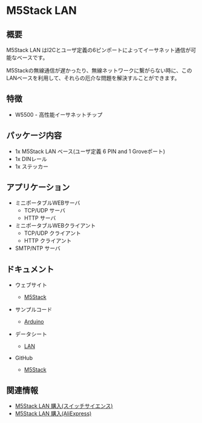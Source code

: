 # M5Stack LAN

## 概要

M5Stack LAN はI2Cとユーザ定義の6ピンポートによってイーサネット通信が可能なベースです。

M5Stackの無線通信が遅かったり、無線ネットワークに繋がらない時に、このLANベースを利用して、それらの厄介な問題を解決すルことができます。

## 特徴

- W5500 - 高性能イーサネットチップ

## パッケージ内容

- 1x M5Stack LAN ベース(ユーザ定義 6 PIN and 1 Groveポート)
- 1x DINレール
- 1x ステッカー

## アプリケーション

- ミニポータブルWEBサーバ
  - TCP/UDP サーバ
  - HTTP サーバ
- ミニポータブルWEBクライアント
  - TCP/UDP クライアント
  - HTTP クライアント
- SMTP/NTP サーバ

## ドキュメント

- ウェブサイト
  - [M5Stack](https://m5stack.com)

- サンプルコード
  - [Arduino](https://github.com/m5stack/M5Stack/tree/master/examples/Modules/W5500)

- データシート
  - [LAN](https://www.u-blox.com/zh/product/neo-m8-series)

- GitHub
  - [M5Stack](https://github.com/m5stack/M5Stack)

## 関連情報

- [M5Stack LAN 購入(スイッチサイエンス)](https://www.switch-science.com/catalog/3994/)
- [M5Stack LAN 購入(AliExpress)](https://www.aliexpress.com/store/product/M5Stack-New-Arrival-LAN-Module-with-W5500-Chip-LanProto-Ethernet-convert-Network-Module-Microcontroller-for-Arduino/3226069_32904089417.html)

